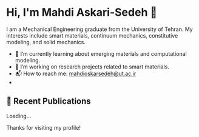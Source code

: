 # Hi, I'm Mahdi Askari-Sedeh 👋

I am a Mechanical Engineering graduate from the University of Tehran. My interests include smart materials, continuum mechanics, constitutive modeling, and solid mechanics.

- 🧪 I’m currently learning about emerging materials and computational modeling.
- 🧠 I’m working on research projects related to smart materials.
- 📬 How to reach me: mahdioskarsedeh@ut.ac.ir
- 
## 📄 Recent Publications

<!-- GOOGLE_SCHOLAR:START -->
Loading...
<!-- GOOGLE_SCHOLAR:END -->

Thanks for visiting my profile!
